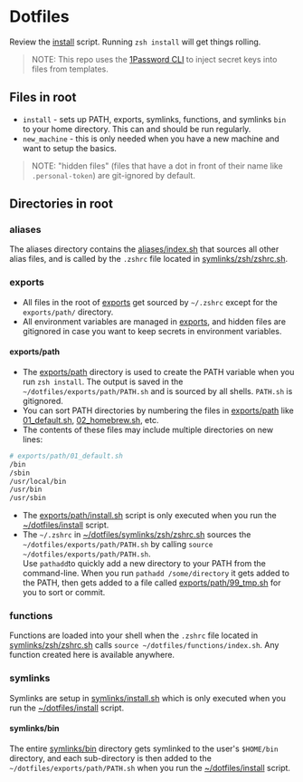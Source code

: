 # Dotfiles

Review the [install](./install) script. Running `zsh install` will get things rolling.

> NOTE: This repo uses the [1Password CLI](https://developer.1password.com/docs/cli/get-started) to inject secret keys into files from templates.


## Files in root
* `install` - sets up PATH, exports, symlinks, functions, and symlinks `bin` to your home directory. This can and should be run regularly.
* `new_machine` - this is only needed when you have a new machine and want to setup the basics.

> NOTE: "hidden files" (files that have a dot in front of their name like `.personal-token`) are git-ignored by default.

## Directories in root

### aliases
The aliases directory contains the [aliases/index.sh](./aliases/index.sh) that sources all other alias files, and is called by the `.zshrc` file located in [symlinks/zsh/zshrc.sh](./symlinks/zsh/zshrc.sh). 

### exports
* All files in the root of [exports](./exports) get sourced by `~/.zshrc` except for the `exports/path/` directory.
* All environment variables are managed in [exports](./exports), and hidden files are gitignored in case you want to keep secrets in environment variables.

#### exports/path
* The [exports/path](./exports/path) directory is used to create the PATH variable when you run `zsh install`. The output is saved in the `~/dotfiles/exports/path/PATH.sh` and is sourced by all shells. `PATH.sh` is gitignored.
* You can sort PATH directories by numbering the files in [exports/path](./exports/path) like [01_default.sh](./exports/path/01_default.sh), [02_homebrew.sh](./exports/path/02_homebrew.sh), etc.
* The contents of these files may include multiple directories on new lines:
```sh
# exports/path/01_default.sh
/bin
/sbin
/usr/local/bin
/usr/bin
/usr/sbin
```
* The [exports/path/install.sh](./exports/path/install.sh) script is only executed when you run the [~/dotfiles/install](./install) script.  
* The `~/.zshrc` in [~/dotfiles/symlinks/zsh/zshrc.sh](./symlinks/zsh/zshrc.sh) sources the `~/dotfiles/exports/path/PATH.sh` by calling `source ~/dotfiles/exports/path/PATH.sh`.  
Use `pathadd`to quickly add a new directory to your PATH from the command-line. When you run `pathadd /some/directory` it gets added to the PATH, then gets added to a file called [exports/path/99_tmp.sh](exports/path/99_tmp.sh) for you to sort or commit.

### functions

Functions are loaded into your shell when the `.zshrc` file located in [symlinks/zsh/zshrc.sh](./symlinks/zsh/zshrc.sh) calls `source ~/dotfiles/functions/index.sh`. Any function created here is available anywhere.

### symlinks

Symlinks are setup in [symlinks/install.sh](./symlinks/install.sh) which is only executed when you run the [~/dotfiles/install](./install) script.  

#### symlinks/bin
The entire [symlinks/bin](./symlinks/bin) directory gets symlinked to the user's `$HOME/bin` directory, and each sub-directory is then added to the `~/dotfiles/exports/path/PATH.sh` when you run the [~/dotfiles/install](./install) script.  

